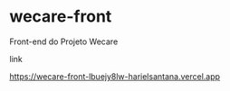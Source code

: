 # wecare-front

Front-end do Projeto Wecare 

link

https://wecare-front-lbuejy8lw-harielsantana.vercel.app
